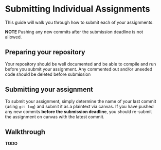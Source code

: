 # Submitting Individual Assignments

This guide will walk you through how to submit each of your assignments.

**NOTE** Pushing any new commits after the submission deadline is not allowed.

## Preparing your repository

Your repository should be well documented and be able to compile and run before you submit your assignment. Any commented out and/or uneeded code should be deleted before submission

## Submitting your assignment

To submit your assignment, simply determine the name of your last commit (using `git log`) and submit it as a plaintext via canvas. If you have pushed any new commits **before the submission deadline**, you should re-submit the assignment on canvas with the latest commit. 

## Walkthrough

**TODO**